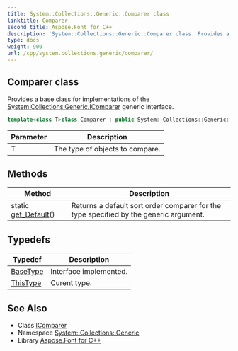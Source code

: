 ```yaml
---
title: System::Collections::Generic::Comparer class
linktitle: Comparer
second_title: Aspose.Font for C++
description: 'System::Collections::Generic::Comparer class. Provides a base class for implementations of the System.Collections.Generic.IComparer generic interface in C++.'
type: docs
weight: 900
url: /cpp/system.collections.generic/comparer/
---
```

## Comparer class


Provides a base class for implementations of the [System.Collections.Generic.IComparer](../icomparer/) generic interface.

```cpp
template<class T>class Comparer : public System::Collections::Generic::IComparer<T>
```


| Parameter | Description |
| --- | --- |
| T | The type of objects to compare. |
## Methods

| Method | Description |
| --- | --- |
| static [get_Default](./get_default/)() | Returns a default sort order comparer for the type specified by the generic argument. |
## Typedefs

| Typedef | Description |
| --- | --- |
| [BaseType](./basetype/) | Interface implemented. |
| [ThisType](./thistype/) | Curent type. |

## See Also

* Class [IComparer](../icomparer/)
* Namespace [System::Collections::Generic](../)
* Library [Aspose.Font for C++](../../)

